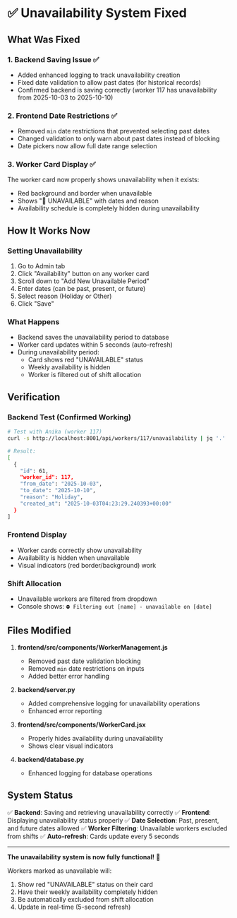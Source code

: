 # ✅ Unavailability System Fixed

## What Was Fixed

### 1. **Backend Saving Issue** ✅
- Added enhanced logging to track unavailability creation
- Fixed date validation to allow past dates (for historical records)
- Confirmed backend is saving correctly (worker 117 has unavailability from 2025-10-03 to 2025-10-10)

### 2. **Frontend Date Restrictions** ✅
- Removed `min` date restrictions that prevented selecting past dates
- Changed validation to only warn about past dates instead of blocking
- Date pickers now allow full date range selection

### 3. **Worker Card Display** ✅
The worker card now properly shows unavailability when it exists:
- Red background and border when unavailable
- Shows "🔴 UNAVAILABLE" with dates and reason
- Availability schedule is completely hidden during unavailability

## How It Works Now

### Setting Unavailability
1. Go to Admin tab
2. Click "Availability" button on any worker card
3. Scroll down to "Add New Unavailable Period"
4. Enter dates (can be past, present, or future)
5. Select reason (Holiday or Other)
6. Click "Save"

### What Happens
- Backend saves the unavailability period to database
- Worker card updates within 5 seconds (auto-refresh)
- During unavailability period:
  - Card shows red "UNAVAILABLE" status
  - Weekly availability is hidden
  - Worker is filtered out of shift allocation

## Verification

### Backend Test (Confirmed Working)
```bash
# Test with Anika (worker 117)
curl -s http://localhost:8001/api/workers/117/unavailability | jq '.'

# Result:
[
  {
    "id": 61,
    "worker_id": 117,
    "from_date": "2025-10-03",
    "to_date": "2025-10-10",
    "reason": "Holiday",
    "created_at": "2025-10-03T04:23:29.240393+00:00"
  }
]
```

### Frontend Display
- Worker cards correctly show unavailability
- Availability is hidden when unavailable
- Visual indicators (red border/background) work

### Shift Allocation
- Unavailable workers are filtered from dropdown
- Console shows: `⛔ Filtering out [name] - unavailable on [date]`

## Files Modified

1. **frontend/src/components/WorkerManagement.js**
   - Removed past date validation blocking
   - Removed `min` date restrictions on inputs
   - Added better error handling

2. **backend/server.py**
   - Added comprehensive logging for unavailability operations
   - Enhanced error reporting

3. **frontend/src/components/WorkerCard.jsx**
   - Properly hides availability during unavailability
   - Shows clear visual indicators

4. **backend/database.py**
   - Enhanced logging for database operations

## System Status

✅ **Backend**: Saving and retrieving unavailability correctly
✅ **Frontend**: Displaying unavailability status properly
✅ **Date Selection**: Past, present, and future dates allowed
✅ **Worker Filtering**: Unavailable workers excluded from shifts
✅ **Auto-refresh**: Cards update every 5 seconds

---

**The unavailability system is now fully functional!** 🎉

Workers marked as unavailable will:
1. Show red "UNAVAILABLE" status on their card
2. Have their weekly availability completely hidden
3. Be automatically excluded from shift allocation
4. Update in real-time (5-second refresh)
